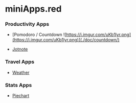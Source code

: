 
# miniApps.red


### Productivity Apps

- [Pomodoro / Countdown ![https://i.imgur.com/uKb1Iyr.png](https://i.imgur.com/uKb1Iyr.png)](./doc/countdown/)
                        
- [Jotnote](./doc/jotnote/)
                        

### Travel Apps

- [Weather](./doc/weather/)
                        

### Stats Apps

- [Piechart](./doc/piechart/)
                        
